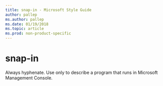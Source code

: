 ```yaml
---
title: snap-in - Microsoft Style Guide
author: pallep
ms.author: pallep
ms.date: 01/19/2018
ms.topic: article
ms.prod: non-product-specific
---
```


# snap-in

Always hyphenate. Use only to describe a program that runs in Microsoft Management Console. 
